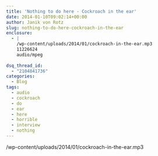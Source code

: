 ```yaml
---
title: 'Nothing to do here - Cockroach in the ear'
date: 2014-01-10T09:02:14+00:00
author: Janik von Rotz
slug: nothing-to-do-here-cockroach-in-the-ear
enclosure:
  - |
    /wp-content/uploads/2014/01/cockroach-in-the-ear.mp3
    11226624
    audio/mpeg
    
dsq_thread_id:
  - "2104841736"
categories:
  - Blog
tags:
  - audio
  - cockroach
  - do
  - ear
  - here
  - horrible
  - interview
  - nothing
---
```

/wp-content/uploads/2014/01/cockroach-in-the-ear.mp3